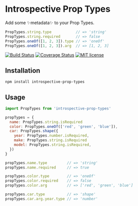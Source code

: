 # Introspective Prop Types

Add some :sparkles:metadata:sparkles: to your Prop Types.

```js
PropTypes.string.type           // => 'string'
PropTypes.string.required       // => false
PropTypes.oneOf([1, 2, 3]).type // => 'oneOf'
PropTypes.oneOf([1, 2, 3]).arg  // => [1, 2, 3]
```


[![Build Status](https://api.travis-ci.org/markalfred/introspective-prop-types.svg?branch=master)](https://api.travis-ci.org/markalfred/introspective-prop-types.svg?branch=master)
[![Coverage Status](https://coveralls.io/repos/github/markalfred/introspective-prop-types/badge.svg?branch=master)](https://coveralls.io/github/markalfred/introspective-prop-types?branch=master)
[![MIT license](https://img.shields.io/badge/license-MIT-brightgreen.svg)](http://opensource.org/licenses/MIT)


## Installation

```bash
npm install introspective-prop-types
```

## Usage

```js
import PropTypes from 'introspective-prop-types'

propTypes = {
  name: PropTypes.string.isRequired
  color: PropTypes.oneOf(['red', 'green', 'blue']),
  car: PropTypes.shape({
    year: PropTypes.number.isRequired,
    make: PropTypes.string.isRequired
    model: PropTypes.string.isRequired,
  })
}

propTypes.name.type         // => 'string'
propTypes.name.required     // => true

propTypes.color.type        // => 'oneOf'
propTypes.color.required    // => false
propTypes.color.arg         // => ['red', 'green', 'blue']

propTypes.car.type          // => 'shape'
propTypes.car.arg.year.type // => 'number'
```
